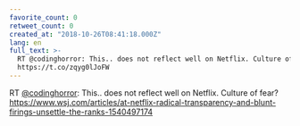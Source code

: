 ```yaml
---
favorite_count: 0
retweet_count: 0
created_at: "2018-10-26T08:41:18.000Z"
lang: en
full_text: >-
  RT @codinghorror: This.. does not reflect well on Netflix. Culture of fear?
  https://t.co/zqyg0lJoFW
---
```


RT [@codinghorror](https://twitter.com/codinghorror): This.. does not reflect
well on Netflix. Culture of fear?
<https://www.wsj.com/articles/at-netflix-radical-transparency-and-blunt-firings-unsettle-the-ranks-1540497174>
